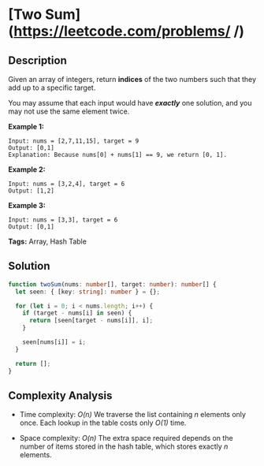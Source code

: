 # [Two Sum](https://leetcode.com/problems/ /)

## Description

Given an array of integers, return **indices** of the two numbers such that they add up to a specific target.

You may assume that each input would have **_exactly_** one solution, and you may not use the same element twice.

**Example 1:**

```
Input: nums = [2,7,11,15], target = 9
Output: [0,1]
Explanation: Because nums[0] + nums[1] == 9, we return [0, 1].
```

**Example 2:**

```
Input: nums = [3,2,4], target = 6
Output: [1,2]
```

**Example 3:**

```
Input: nums = [3,3], target = 6
Output: [0,1]
```

**Tags:** Array, Hash Table

## Solution

```typescript
function twoSum(nums: number[], target: number): number[] {
  let seen: { [key: string]: number } = {};

  for (let i = 0; i < nums.length; i++) {
    if (target - nums[i] in seen) {
      return [seen[target - nums[i]], i];
    }

    seen[nums[i]] = i;
  }

  return [];
}
```

## Complexity Analysis

- Time complexity: _O(n)_
  We traverse the list containing _n_ elements only once. Each lookup in the table costs only _O(1)_ time.

- Space complexity: _O(n)_
  The extra space required depends on the number of items stored in the hash table, which stores exactly _n_ elements.

